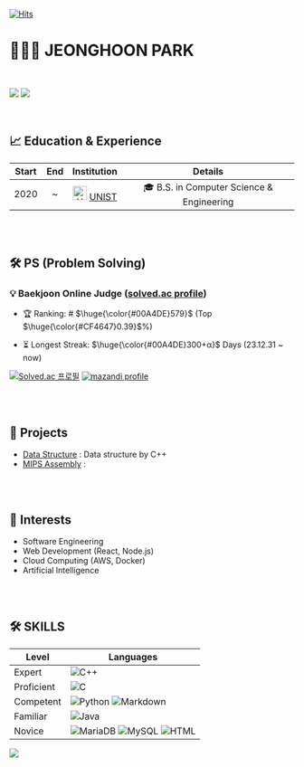 [![Hits](https://hits.seeyoufarm.com/api/count/incr/badge.svg?url=https%3A%2F%2Fgithub.com%2Fhoonably&count_bg=%2379C83D&title_bg=%23555555&icon=&icon_color=%23E7E7E7&title=hits&edge_flat=false)](https://github.com/hoonably)
  

# 🧑🏻‍💻 JEONGHOON PARK

</br>

<!--
뱃지 만들기 : 
https://simpleicons.org/ 사이트 들어가서 검색
https://img.shields.io/badge/{배지이름}-{css컬러}?style={스타일}&logo={로고}&logoColor={로고컬러}

Markdown에서 이미지를 두 개씩 붙여서 표시하고 싶다면, 기본적으로는 HTML을 사용해야함.
<p>
<img src="{링크}"/>
<img src="{링크}"/>
</p>
-->
<a href="https://hoonably.github.io/"><img src="https://img.shields.io/badge/-Website-181717?style=flat&logo=GitHub&logoColor=white&"/></a>
<a href="https://www.instagram.com/hoonably/"><img src="https://img.shields.io/badge/Instagram-E4405F?style=flat&logo=instagram&logoColor=white&"/></a>

<br>

## 📈 Education & Experience

| Start | End | Institution	| Details |
|:-------:|:-----:|:-----:|:-----:|
| 2020 | ~ |<img src="https://github.com/user-attachments/assets/191a5ba1-dc55-49de-9cb6-39166240aa33" alt="UNIST image" width="25"/> [UNIST](https://www.unist.ac.kr/) | 🎓 B.S. in Computer Science & Engineering|
 

<br><br>

<!--
글자색 넣기
<p>$\huge{\rm{\color{#5ad7b7}큰글씨\ 로만체\ 초록색}}$</p>
<p>$\bf{\large{\color{#6580DD}두꺼운\ 글씨체,\ 큰글씨,\ 파란색}}$</p>
<p>$\it{\large{\color{#DD6565}이텔릭체,\ 큰글씨,\ 빨간색}}$</p>
-->

## 🛠 PS (Problem Solving)
### 💡 Baekjoon Online Judge ([solved.ac profile](https://solved.ac/hoonably))
- <p>🏆 Ranking: # $\huge{\color{#00A4DE}579}$ (Top $\huge{\color{#CF4647}0.39}$%) </p>
- <p>⏳ Longest Streak: $\huge{\color{#00A4DE}300+α}$  Days (23.12.31 ~ now) </p>


[![Solved.ac 프로필](http://mazassumnida.wtf/api/v2/generate_badge?boj=hoonably)](https://solved.ac/hoonably)
[![mazandi profile](http://mazandi.herokuapp.com/api?handle=hoonably&theme=dark)](https://solved.ac/hoonably)

<!--
[![Solved.ac 프로필](http://mazassumnida.wtf/api/mini/generate_badge?boj=hoonably)](https://solved.ac/hoonably)
[![solvedac badge](https://solvedac-readme-badge.vercel.app/api/v1/badge?user=hoonably)](https://github.com/2ykwang/solvedac-readme-badge)
[![solvedac badge](https://solvedac-readme-badge.vercel.app/api/v1/badge?user=hoonably&compact=1&theme=github-dark)](https://github.com/2ykwang/solvedac-readme-badge)
-->
<br><br>

## 🚀 Projects
- [Data Structure](https://github.com/hoonably/data-structure) : Data structure by C++
- [MIPS Assembly]() : 


<br><br>

## 🔭 Interests
- Software Engineering
- Web Development (React, Node.js)
- Cloud Computing (AWS, Docker)
- Artificial Intelligence

<br><br>

## 🛠 SKILLS 

| Level       | Languages                                 |
|-------------|-------------------------------------------|
| Expert      | ![C++](https://img.shields.io/badge/C++-00599C?style=flat&logo=cplusplus&logoColor=white)   |
| Proficient  |   ![C](https://img.shields.io/badge/C-A8B9CC?style=flat&logo=c&logoColor=white)  |
| Competent   | ![Python](https://img.shields.io/badge/Python-ECD53F?style=flat&logo=Python&logoColor=white)  ![Markdown](https://img.shields.io/badge/Markdown-000000?style=flat&logo=markdown&logoColor=white) |
| Familiar    | ![Java](https://img.shields.io/badge/Java-FF7800?style=flat&logo=OpenJDK&logoColor=white) |
| Novice      | ![MariaDB](https://img.shields.io/badge/MariaDB-003545?style=flat&logo=MariaDB&logoColor=white) ![MySQL](https://img.shields.io/badge/MySQL-4479A1?style=flat&logo=MySQL&logoColor=white) ![HTML](https://img.shields.io/badge/HTML-E34F26?style=flat&logo=html5&logoColor=white) |

<!--
![CSS](https://img.shields.io/badge/CSS-1572B6?style=flat&logo=css3&logoColor=white)
<img src="https://img.shields.io/badge/-Spring Boot-6DB33F?style=flat&logo=SpringBoot&logoColor=white"/>
<img src="https://img.shields.io/badge/-Gradle-02303A?style=flat&logo=Gradle"/>
<img src="https://img.shields.io/badge/-Flask-000000?style=flat&logo=Flask"/> 
<img src="https://img.shields.io/badge/TensorFlow-FF6F00?style=flat&logo=TensorFlow&logoColor=white"/>
<img src="https://img.shields.io/badge/PHP-777BB4?style=flat&logo=PHP&logoColor=white"/>
<img src="https://img.shields.io/badge/Laravel-FF2D20?style=flat&logo=Laravel&logoColor=white"/>
<img src="https://img.shields.io/badge/Firebase-FFCA28?style=flat&logo=Firebase&logoColor=white"/>
<img src="https://img.shields.io/badge/Amazon AWS-232F3E?style=flat&logo=Amazon AWS&logoColor=white"/> 
<img src="https://img.shields.io/badge/Ubuntu-E95420?style=flat&logo=Ubuntu&logoColor=white"/> 
<img src="https://img.shields.io/badge/Docker-2496ED?style=flat&logo=Docker&logoColor=white"/> 
<img src="https://img.shields.io/badge/NGINX-009639?style=flat&logo=NGINX&logoColor=white"/>
-->
<img src="https://github-readme-stats.vercel.app/api/top-langs/?username=hoonably&layout=compact&hide=javascript,css,scss&theme=dracula&langs_count=8"/>
